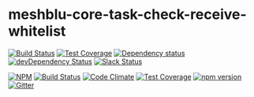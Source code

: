 # meshblu-core-task-check-receive-whitelist

[![Build Status](https://travis-ci.org/octoblu/meshblu-core-task-check-receive-whitelist.svg?branch=master)](https://travis-ci.org/octoblu/meshblu-core-task-check-receive-whitelist)
[![Test Coverage](https://codecov.io/gh/octoblu/meshblu-core-task-check-receive-whitelist/branch/master/graph/badge.svg)](https://codecov.io/gh/octoblu/meshblu-core-task-check-receive-whitelist)
[![Dependency status](http://img.shields.io/david/octoblu/meshblu-core-task-check-receive-whitelist.svg?style=flat)](https://david-dm.org/octoblu/meshblu-core-task-check-receive-whitelist)
[![devDependency Status](http://img.shields.io/david/dev/octoblu/meshblu-core-task-check-receive-whitelist.svg?style=flat)](https://david-dm.org/octoblu/meshblu-core-task-check-receive-whitelist#info=devDependencies)
[![Slack Status](http://community-slack.octoblu.com/badge.svg)](http://community-slack.octoblu.com)

[![NPM](https://nodei.co/npm/meshblu-core-task-check-receive-whitelist.svg?style=flat)](https://npmjs.org/package/meshblu-core-task-check-receive-whitelist)
[![Build Status](https://travis-ci.org/octoblu/meshblu-core-task-check-receive-whitelist.svg?branch=master)](https://travis-ci.org/octoblu/meshblu-core-task-check-receive-whitelist)
[![Code Climate](https://codeclimate.com/github/octoblu/meshblu-core-task-check-receive-whitelist/badges/gpa.svg)](https://codeclimate.com/github/octoblu/meshblu-core-task-check-receive-whitelist)
[![Test Coverage](https://codeclimate.com/github/octoblu/meshblu-core-task-check-receive-whitelist/badges/coverage.svg)](https://codeclimate.com/github/octoblu/meshblu-core-task-check-receive-whitelist)
[![npm version](https://badge.fury.io/js/meshblu-core-task-check-receive-whitelist.svg)](http://badge.fury.io/js/meshblu-core-task-check-receive-whitelist)
[![Gitter](https://badges.gitter.im/octoblu/help.svg)](https://gitter.im/octoblu/help)
